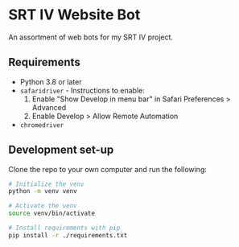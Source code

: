 # SRT IV Website Bot
An assortment of web bots for my SRT IV project.

## Requirements
* Python 3.8 or later
* `safaridriver` - Instructions to enable:
  1. Enable "Show Develop in menu bar" in Safari Preferences > Advanced
  2. Enable Develop > Allow Remote Automation
* `chromedriver`

## Development set-up
Clone the repo to your own computer and run the following:
```bash
# Initialize the venv
python -m venv venv

# Activate the venv
source venv/bin/activate

# Install requirements with pip
pip install -r ./requirements.txt
```